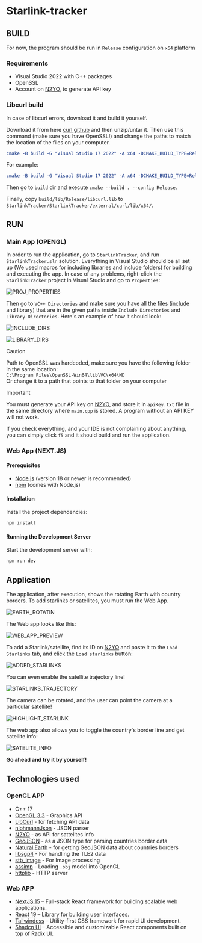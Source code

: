 # Starlink-tracker

## BUILD

For now, the program should be run in `Release` configuration on `x64` platform

### Requirements

- Visual Studio 2022 with C++ packages
- OpenSSL
- Account on [N2YO](https://www.n2yo.com/), to generate API key

### Libcurl build

In case of libcurl errors, download it and build it yourself.

Download it from here [curl github](https://github.com/curl/curl) and then unzip/untar it. Then use this command (make sure you have OpenSSL!) and change the paths to match the location of the files on your computer.

```cmake
cmake -B build -G "Visual Studio 17 2022" -A x64 -DCMAKE_BUILD_TYPE=Release -DBUILD_SHARED_LIBS=OFF -DCURL_STATICLIB=ON -DCURL_USE_LIBPSL=OFF -DCURL_USE_OPENSSL=ON -DOPENSSL_ROOT_DIR="C:\Program Files\OpenSSL-Win64" -DOPENSSL_INCLUDE_DIR="PATH_TO_OPENSSL_INCLUDE_DIR" -DOPENSSL_CRYPTO_LIBRARY="PATH_TO_OPENSSL_LIBCRYPTO_LIB" -DOPENSSL_SSL_LIBRARY="PATH_TO_OPENSSL_LIBSSL_LIB"
```

For example:

```cmake
cmake -B build -G "Visual Studio 17 2022" -A x64 -DCMAKE_BUILD_TYPE=Release -DBUILD_SHARED_LIBS=OFF -DCURL_STATICLIB=ON -DCURL_USE_LIBPSL=OFF -DCURL_USE_OPENSSL=ON -DOPENSSL_ROOT_DIR="C:\Program Files\OpenSSL-Win64" -DOPENSSL_INCLUDE_DIR="C:\Program Files\OpenSSL-Win64\include" -DOPENSSL_CRYPTO_LIBRARY="C:\Program Files\OpenSSL-Win64\lib\VC\x64\MD\libcrypto.lib" -DOPENSSL_SSL_LIBRARY="C:\Program Files\OpenSSL-Win64\lib\VC\x64\MD\libssl.lib"
```

Then go to `build` dir and execute `cmake --build . --config Release`.

Finally, copy `build/lib/Release/libcurl.lib` to `StarlinkTracker/StarlinkTracker/external/curl/lib/x64/`.

## RUN

### Main App (OPENGL)

In order to run the application, go to `StarlinkTracker`, and run `StarlinkTracker.sln` solution. Everything in Visual Studio should be all set up (We used macros for including libraries and include folders) for building and executing the app. In case of any problems, right-click the `StarlinkTracker` project in Visual Studio and go to `Properties`:

![PROJ_PROPERTIES](README_IMG/PROJ_PROPERTIES.png)

Then go to `VC++ Directories` and make sure you have all the files (include and library) that are in the given paths inside `Include Directories` and `Library Directories`. Here's an example of how it should look:

![INCLUDE_DIRS](README_IMG/INCLUDE_DIRS.png)

![LIBRARY_DIRS](README_IMG/LIBRARY_DIRS.png)

> [!CAUTION]
> Path to OpenSSL was hardcoded, make sure you have the following folder in the same location:\
> `C:\Program Files\OpenSSL-Win64\lib\VC\x64\MD`\
> Or change it to a path that points to that folder on your computer

> [!IMPORTANT]
> You must generate your API key on [N2YO](https://www.n2yo.com/), and store it in `apiKey.txt` file in the same directory where `main.cpp` is stored. A program without an API KEY will not work.

If you check everything, and your IDE is not complaining about anything, you can simply click `f5` and it should build and run the application.

### Web App (NEXT.JS)

#### Prerequisites

- [Node.js](https://nodejs.org/) (version 18 or newer is recommended)
- [npm](https://www.npmjs.com/) (comes with Node.js)

#### Installation

Install the project dependencies:

```bash
npm install
```

#### Running the Development Server

Start the development server with:

```bash
npm run dev
```

## Application

The application, after execution, shows the rotating Earth with country borders. To add starlinks or satellites, you must run the Web App.

![EARTH_ROTATIN](README_IMG/Animation.gif)

The Web app looks like this:

![WEB_APP_PREVIEW](README_IMG/WEB_APP_PREVIEW.png)

To add a Starlink/satellite, find its ID on [N2YO](https://www.n2yo.com/) and paste it to the `Load Starlinks` tab, and click the `Load starlinks` button:

![ADDED_STARLINKS](README_IMG/ADDED_STARLINKS.gif)

You can even enable the satellite trajectory line!

![STARLINKS_TRAJECTORY](README_IMG/STARLINK_TRAJECTORY.gif)

The camera can be rotated, and the user can point the camera at a particular satellite!

![HIGHLIGHT_STARLINK](README_IMG/HIGHLIGHT_STARLINK.gif)

The web app also allows you to toggle the country's border line and get satellite info:

![SATELITE_INFO](README_IMG/StarlinkINFO.png)

**Go ahead and try it by yourself!**

## Technologies used

### OpenGL APP

- C++ 17
- [OpenGL 3.3](https://www.opengl.org/) - Graphics API
- [LibCurl](https://curl.se/libcurl/c/) - for fetching API data
- [nlohmannJson](https://github.com/nlohmann/json) - JSON parser
- [N2YO](https://www.n2yo.com/) - as API for sattelites info
- [GeoJSON](https://geojson.org/) - as a JSON type for parsing countries border data
- [Natural Earth](https://www.naturalearthdata.com/) - for getting GeoJSON data about countries borders
- [libsgp4](https://github.com/dnwrnr/sgp4) - For handling the TLE2 data
- [stb_image](https://github.com/nothings/stb) - For Image processing
- [assimp](https://github.com/assimp/assimp) - Loading `.obj` model into OpenGL
- [httplib](https://github.com/yhirose/cpp-httplib) - HTTP server

### Web APP

- [NextJS 15](https://nextjs.org/) – Full-stack React framework for building scalable web applications.
- [React 19](https://react.dev/) – Library for building user interfaces.
- [Tailwindcss](https://tailwindcss.com/) – Utility-first CSS framework for rapid UI development.
- [Shadcn UI](https://ui.shadcn.com/) – Accessible and customizable React components built on top of Radix UI.
